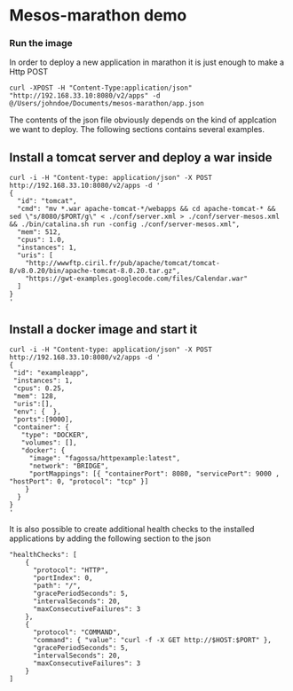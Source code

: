 Mesos-marathon demo
=======

### Run the image

In order to deploy a new application in marathon it is just enough to make a Http POST

```
curl -XPOST -H "Content-Type:application/json" "http://192.168.33.10:8080/v2/apps" -d @/Users/johndoe/Documents/mesos-marathon/app.json
```

The contents of the json file obviously depends on the kind of applcation we want to deploy. The following 
sections contains several examples.


Install a tomcat server and deploy a war inside
-----
```
curl -i -H "Content-type: application/json" -X POST http://192.168.33.10:8080/v2/apps -d '
{
  "id": "tomcat",
  "cmd": "mv *.war apache-tomcat-*/webapps && cd apache-tomcat-* && sed \"s/8080/$PORT/g\" < ./conf/server.xml > ./conf/server-mesos.xml && ./bin/catalina.sh run -config ./conf/server-mesos.xml",
  "mem": 512,
  "cpus": 1.0,
  "instances": 1,
  "uris": [
    "http://wwwftp.ciril.fr/pub/apache/tomcat/tomcat-8/v8.0.20/bin/apache-tomcat-8.0.20.tar.gz",
    "https://gwt-examples.googlecode.com/files/Calendar.war"
  ]
}
'
```

Install a docker image and start it
-----
```
curl -i -H "Content-type: application/json" -X POST http://192.168.33.10:8080/v2/apps -d '
{
 "id": "exampleapp",
 "instances": 1,
 "cpus": 0.25,
 "mem": 128,
 "uris":[],
 "env": {  },
 "ports":[9000],
 "container": {
   "type": "DOCKER",
   "volumes": [],
   "docker": {
     "image": "fagossa/httpexample:latest",
     "network": "BRIDGE",
     "portMappings": [{ "containerPort": 8080, "servicePort": 9000 , "hostPort": 0, "protocol": "tcp" }]
    }
  }
}
'
```

It is also possible to create additional health checks to the installed applications by adding the following section to the json

```
"healthChecks": [
    {
      "protocol": "HTTP",
      "portIndex": 0,
      "path": "/",
      "gracePeriodSeconds": 5,
      "intervalSeconds": 20,
      "maxConsecutiveFailures": 3
    },
    {
      "protocol": "COMMAND",
      "command": { "value": "curl -f -X GET http://$HOST:$PORT" },
      "gracePeriodSeconds": 5,
      "intervalSeconds": 20,
      "maxConsecutiveFailures": 3
    }
]
 ``` 
